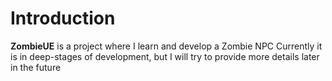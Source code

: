 # Introduction

**ZombieUE** is a project where I learn and develop a Zombie NPC
Currently it is in deep-stages of development, but I will try to provide more details later in the future
